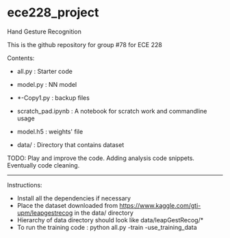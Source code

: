 # ece228_project
Hand Gesture Recognition



This is the github repository for group #78 for ECE 228


Contents:

- all.py : Starter code 

- model.py : NN model 

- *-Copy1.py : backup files

- scratch_pad.ipynb : A notebook for scratch work and commandline usage 

- model.h5 : weights' file 

- data/ : Directory that contains dataset 


TODO: Play and improve the code. Adding analysis code snippets. Eventually code cleaning. 



--------------------------------------------------------

Instructions:
- Install all the dependencies if necessary 
- Place the dataset downloaded from https://www.kaggle.com/gti-upm/leapgestrecog in the data/ directory 
- Hierarchy of data directory should look like data/leapGestRecog/* 
- To run the training code : 
     python all.py -train -use_training_data 
     
 
